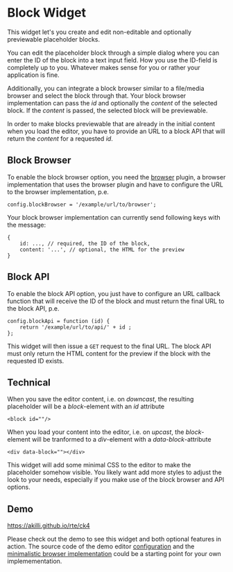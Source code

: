 # Block Widget

This widget let's you create and edit non-editable and optionally previewable placeholder blocks. 

You can edit the placeholder block through a simple dialog where you can enter the ID of the block into a text input field. How you use the ID-field is completely up to you. Whatever makes sense for you or rather your application is fine. 

Additionally, you can integrate a block browser similar to a file/media browser and select the block through that. Your block browser implementation can pass the *id* and optionally the *content* of the selected block. If the *content* is passed, the selected block will be previewable.

In order to make blocks previewable that are already in the initial content when you load the editor, you have to provide an URL to a block API that will return the *content* for a requested *id*.

## Block Browser

To enable the block browser option, you need the [browser](https://ckeditor.com/cke4/addon/browser) plugin, a browser implementation that uses the browser plugin and have to configure the URL to the browser implementation, p.e.
    
    config.blockBrowser = '/example/url/to/browser';

Your block browser implementation can currently send following keys with the message:

    {
        id: ..., // required, the ID of the block,
        content: '...', // optional, the HTML for the preview
    }

## Block API

To enable the block API option, you just have to configure an URL callback function that will receive the ID of the block and must return the final URL to the block API, p.e.

    config.blockApi = function (id) {
        return '/example/url/to/api/' + id ;
    };

This widget will then issue a `GET` request to the final URL. The block API must only return the HTML content for the preview if the block with the requested ID exists.

## Technical

When you save the editor content, i.e. on *downcast*, the resulting placeholder will be a *block*-element with an *id* attribute

    <block id=""/>

When you load your content into the editor, i.e. on *upcast*, the *block*-element will be tranformed to a *div*-element with a *data-block*-attribute

    <div data-block=""></div>

This widget will add some minimal CSS to the editor to make the placeholder somehow visible. You likely want add more styles to adjust the look to your needs, especially if you make use of the block browser and API options.

## Demo

https://akilli.github.io/rte/ck4

Please check out the demo to see this widget and both optional features in action. The source code of the demo editor [configuration](https://github.com/akilli/rte/blob/master/ck4/index.js) and the [minimalistic browser implementation](https://github.com/akilli/rte/tree/master/browser) could be a starting point for your own implemementation. 
